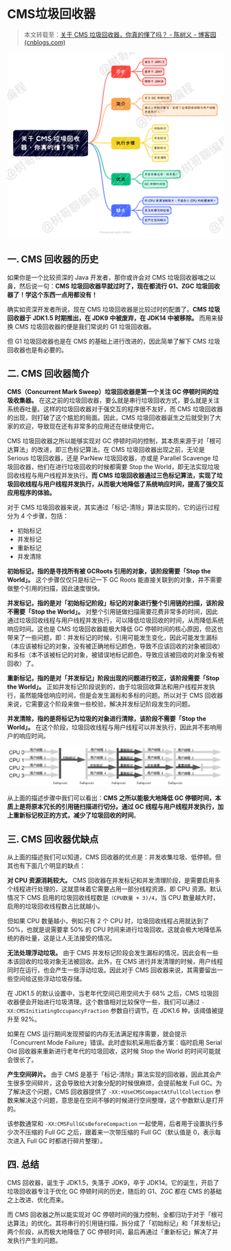 # CMS垃圾回收器

> 本文转载至：[关于 CMS 垃圾回收器，你真的懂了吗？ - 陈树义 - 博客园 (cnblogs.com)](https://www.cnblogs.com/chanshuyi/p/head-first-of-cms-gc.html)

![](../images/55.png)

## 一. CMS 回收器的历史

如果你是一个比较资深的 Java 开发者，那你或许会对 CMS 垃圾回收器嗤之以鼻，然后说一句：**CMS 垃圾回收器早就过时了，现在都流行 G1、ZGC 垃圾回收器了！学这个东西一点用都没有！**

确实如资深开发者所说，现在 CMS 垃圾回收器是比较过时的配置了。**CMS 垃圾回收器于 JDK1.5 时期推出，在 JDK9 中被废弃，在 JDK14 中被移除。** 而用来替换 CMS 垃圾回收器的便是我们常说的 G1 垃圾回收器。

但 G1 垃圾回收器也是在 CMS 的基础上进行改进的，因此简单了解下 CMS 垃圾回收器也是有必要的。

## 二. CMS 回收器简介

**CMS（Concurrent Mark Sweep）垃圾回收器是第一个关注 GC 停顿时间的垃圾收集器。** 在这之前的垃圾回收器，要么就是串行垃圾回收方式，要么就是关注系统吞吐量。这样的垃圾回收器对于强交互的程序很不友好，而 CMS 垃圾回收器的出现，则打破了这个尴尬的局面。因此，CMS 垃圾回收器诞生之后就受到了大家的欢迎，导致现在还有非常多的应用还在继续使用它。

CMS 垃圾回收器之所以能够实现对 GC 停顿时间的控制，其本质来源于对「根可达算法」的改进，即三色标记算法。在 CMS 垃圾回收器出现之前，无论是 Serious 垃圾回收器，还是 ParNew 垃圾回收器，亦或是 Parallel Scavenge 垃圾回收器，他们在进行垃圾回收的时候都需要 Stop the World，即无法实现垃圾回收线程与用户线程并发执行。**而 CMS 垃圾回收器通过三色标记算法，实现了垃圾回收线程与用户线程并发执行，从而极大地降低了系统响应时间，提高了强交互应用程序的体验。**

对于 CMS 垃圾回收器来说，其实通过「标记-清除」算法实现的，它的运行过程分为 4 个步骤，包括：

- 初始标记
- 并发标记
- 重新标记
- 并发清除

**初始标记，指的是寻找所有被 GCRoots 引用的对象，该阶段需要「Stop the World」。** 这个步骤仅仅只是标记一下 GC Roots 能直接关联到的对象，并不需要做整个引用的扫描，因此速度很快。

**并发标记，指的是对「初始标记阶段」标记的对象进行整个引用链的扫描，该阶段不需要「Stop the World」。** 对整个引用链做扫描需要花费非常多的时间，因此通过垃圾回收线程与用户线程并发执行，可以降低垃圾回收的时间，从而降低系统响应时间。这也是 CMS 垃圾回收器能极大降低 GC 停顿时间的核心原因，但这也带来了一些问题，即：并发标记的时候，引用可能发生变化，因此可能发生漏标（本应该被标记的对象，没有被正确地标记颜色，导致不应该回收的对象被回收）和多标（本不该被标记的对象，被错误地标记颜色，导致应该被回收的对象没有被回收）了。

**重新标记，指的是对「并发标记」阶段出现的问题进行校正，该阶段需要「Stop the World」。** 正如并发标记阶段说到的，由于垃圾回收算法和用户线程并发执行，虽然能降低响应时间，但是会发生漏标和多标的问题。所以对于 CMS 回收器来说，它需要这个阶段来做一些校验，解决并发标记阶段发生的问题。

**并发清除，指的是将标记为垃圾的对象进行清除，该阶段不需要「Stop the World」。** 在这个阶段，垃圾回收线程与用户线程可以并发执行，因此并不影响用户的响应时间。

![](../images/1.jpg)

从上面的描述步骤中我们可以看出：**CMS 之所以能极大地降低 GC 停顿时间，本质上是将原本冗长的引用链扫描进行切分。通过 GC 线程与用户线程并发执行，加上重新标记校正的方式，减少了垃圾回收的时间**。

## 三. CMS 回收器优缺点

从上面的描述我们可以知道，CMS 回收器的优点是：并发收集垃圾、低停顿。但其也有下面几个明显的缺点：

**对 CPU 资源消耗较大。** CMS 回收器在并发标记和并发清理阶段，是需要启用多个线程进行处理的，这就意味着它需要占用一部分线程资源，即 CPU 资源。默认情况下 CMS 启用的垃圾回收线程数是`（CPU数量 + 3)/4`，当 CPU 数量越大时，启用的垃圾回收线程数占比就越小。

但如果 CPU 数量越小，例如只有 2 个 CPU 时，垃圾回收线程占用就达到了 50%，也就是说需要拿 50% 的 CPU 时间来进行垃圾回收。这就会极大地降低系统的吞吐量，这是让人无法接受的情况。

**无法处理浮动垃圾。** 由于 CMS 并发标记阶段会发生漏标的情况，因此会有一些本该回收的垃圾对象无法被回收。此外，在 CMS 进行并发清理的时候，用户线程同时在运行，也会产生一些浮动垃圾。因此对于 CMS 回收器来说，其需要留出一些空间给这些浮动垃圾存储。

在 JDK1.5 的默认设置中，当老年代空间已用空间大于 68% 之后，CMS 垃圾回收器便会开始进行垃圾清理。这个数值相对比较保守一些，我们可以通过 `-XX:CMSInitiatingOccupancyFraction` 参数自行调节。在 JDK1.6 种，该阈值被提升至 92%。

如果在 CMS 运行期间发现预留的内存无法满足程序需要，就会提示「Concurrent Mode Failure」错误。此时虚拟机采用后备方案：临时启用 Serial Old 回收器来重新进行老年代的垃圾回收，这时候 Stop the World 的时间可能就会很长了。

**产生空间碎片。** 由于 CMS 是基于「标记-清除」算法实现的回收器，因此其会产生很多空间碎片，这会导致给大对象分配的时候很麻烦，会提前触发 Full GC。为了解决这个问题，CMS 回收器提供了 `-XX:+UseCMSCompactAtFullCollection` 参数来解决这个问题，意思是在空间不够的时候进行空间整理，这个参数默认是打开的。

该参数通常和 `-XX:CMSFullGCsBeforeCompaction` 一起使用，后者用于设置执行多少次不压缩的 Full GC 之后，跟着来一次带压缩的 Full GC（默认值是 0，表示每次进入 Full GC 时都进行碎片整理）。

## 四. 总结

CMS 回收器，诞生于 JDK1.5，失落于 JDK9，卒于 JDK14。它的诞生，开启了垃圾回收器专注于优化 GC 停顿时间的历史，随后的 G1、ZGC 都在 CMS 的基础之上改进、优化而来。

而 CMS 回收器之所以能实现对 GC 停顿时间的强力控制，全都归功于对于「根可达算法」的优化。其将串行的引用链扫描，拆分成了「初始标记」和「并发标记」两个阶段，从而极大地降低了 GC 停顿时间，最后再通过「重新标记」解决了并发执行产生的问题。